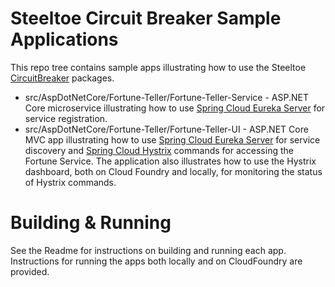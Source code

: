 # Steeltoe Circuit Breaker Sample Applications
This repo tree contains sample apps illustrating how to use the Steeltoe [CircuitBreaker](https://github.com/SteeltoeOSS/CircuitBreaker) packages. 
* src/AspDotNetCore/Fortune-Teller/Fortune-Teller-Service - ASP.NET Core microservice illustrating how to use [Spring Cloud Eureka Server](http://projects.spring.io/spring-cloud/docs/1.0.3/spring-cloud.html#spring-cloud-eureka-server) for service registration.
* src/AspDotNetCore/Fortune-Teller/Fortune-Teller-UI - ASP.NET Core MVC app illustrating how to use [Spring Cloud Eureka Server](http://projects.spring.io/spring-cloud/docs/1.0.3/spring-cloud.html#spring-cloud-eureka-server) for service discovery and [Spring Cloud Hystrix](http://cloud.spring.io/spring-cloud-static/Dalston.SR1/#_circuit_breaker_hystrix_clients) commands for accessing the Fortune Service.  The application also illustrates how to use the Hystrix dashboard, both on Cloud Foundry and locally, for monitoring the status of Hystrix commands.


# Building & Running
See the Readme for instructions on building and running each app.  Instructions for running the apps both locally and on CloudFoundry are provided.
